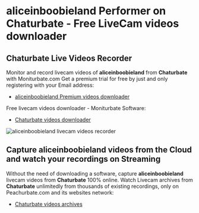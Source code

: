 # aliceinboobieland Performer on Chaturbate - Free LiveCam videos downloader

## Chaturbate Live Videos Recorder

Monitor and record livecam videos of **aliceinboobieland** from **Chaturbate** with Moniturbate.com
Get a premium trial for free by just and only registering with your Email address:
* [aliceinboobieland Premium videos downloader](https://moniturbate.com/request-demo-licence-key.html)

Free livecam videos downloader - Moniturbate Software:
* [Chaturbate videos downloader](https://moniturbate.com/moniturbate-download-software.html)

![aliceinboobieland livecam videos recorder](https://peachurnet.com/templates/moniturbate-software.png)


## Capture aliceinboobieland videos from the Cloud and watch your recordings on Streaming

Without the need of downloading a software, capture **aliceinboobieland** livecam videos from **Chaturbate** 100% online.
Watch Livecam archives from **Chaturbate** unlimitedly from thousands of existing recordings, only on Peachurbate.com and its websites network:
* [Chaturbate videos archives](https://peachurnet.com/)